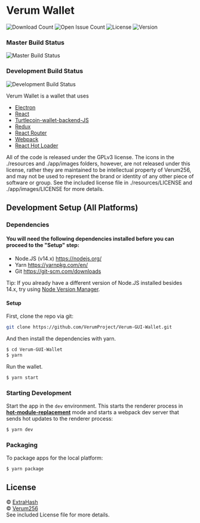 # Verum Wallet

![Download Count](https://img.shields.io/github/downloads/VerumProject/Verum-GUI-Wallet/total.svg)
![Open Issue Count](https://img.shields.io/github/issues/VerumProject/Verum-GUI-Wallet)
![License](https://img.shields.io/github/license/VerumProject/Verum-GUI-Wallet)
![Version](https://img.shields.io/github/v/release/VerumProject/Verum-GUI-Wallet)

### Master Build Status

![Master Build Status](https://github.com/VerumProject/Verum-GUI-Wallet/workflows/Build/badge.svg?branch=master)

### Development Build Status

![Development Build Status](https://github.com/VerumProject/Verum-GUI-Wallet/workflows/Build/badge.svg?branch=development)

Verum Wallet is a wallet that uses

- [Electron](http://electron.atom.io/)
- [React](https://facebook.github.io/react/)
- [Turtlecoin-wallet-backend-JS](https://github.com/VerumProject/turtlecoin-wallet-backend-js)
- [Redux](https://github.com/reactjs/redux)
- [React Router](https://github.com/reactjs/react-router)
- [Webpack](http://webpack.github.io/docs/)
- [React Hot Loader](https://github.com/gaearon/react-hot-loader)

All of the code is released under the GPLv3 license. The icons in the ./resources and ./app/images folders, however, are not released under this license, rather they are maintained to be intellectual property of Verum256, and may not be used to represent the brand or identity of any other piece of software or group. See the included license file in ./resources/LICENSE and ./app/images/LICENSE for more details.

## Development Setup (All Platforms)

### Dependencies

#### You will need the following dependencies installed before you can proceed to the "Setup" step:
- Node.JS (v14.x) https://nodejs.org/
- Yarn https://yarnpkg.com/en/
- Git https://git-scm.com/downloads

Tip: If you already have a different version of Node.JS installed besides 14.x, try using [Node Version Manager](https://github.com/nvm-sh/nvm#install--update-script).

#### Setup

First, clone the repo via git:

```bash
git clone https://github.com/VerumProject/Verum-GUI-Wallet.git
```

And then install the dependencies with yarn.

```bash
$ cd Verum-GUI-Wallet
$ yarn
```

Run the wallet.

```bash
$ yarn start
```

### Starting Development

Start the app in the `dev` environment. This starts the renderer process in [**hot-module-replacement**](https://webpack.js.org/guides/hmr-react/) mode and starts a webpack dev server that sends hot updates to the renderer process:

```bash
$ yarn dev
```

### Packaging

To package apps for the local platform:

```bash
$ yarn package
```

## License

© [ExtraHash](https://github.com/ExtraHash)  
© [Verum256](https://github.com/Verum256)  
See included License file for more details.
